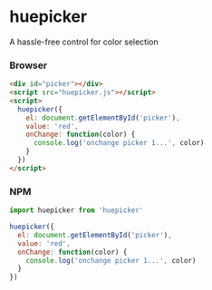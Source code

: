 # huepicker

A hassle-free control for color selection

### Browser

``` html
<div id="picker"></div>
<script src="huepicker.js"></script>
<script>
  huepicker({
    el: document.getElementById('picker'),
    value: 'red',
    onChange: function(color) {
      console.log('onchange picker 1...', color)
    }
  })
</script>
```

### NPM

``` js
import huepicker from 'huepicker'

huepicker({
  el: document.getElementById('picker'),
  value: 'red',
  onChange: function(color) {
    console.log('onchange picker 1...', color)
  }
})
```
